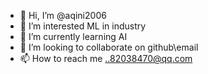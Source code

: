 - 👋 Hi, I’m @aqini2006
- 👀 I’m interested ML in industry
- 🌱 I’m currently learning AI
- 💞️ I’m looking to collaborate on github\email
- 📫 How to reach me ..82038470@qq.com

<!---
aqini2006/aqini2006 is a ✨ special ✨ repository because its `README.md` (this file) appears on your GitHub profile.
You can click the Preview link to take a look at your changes.
--->

